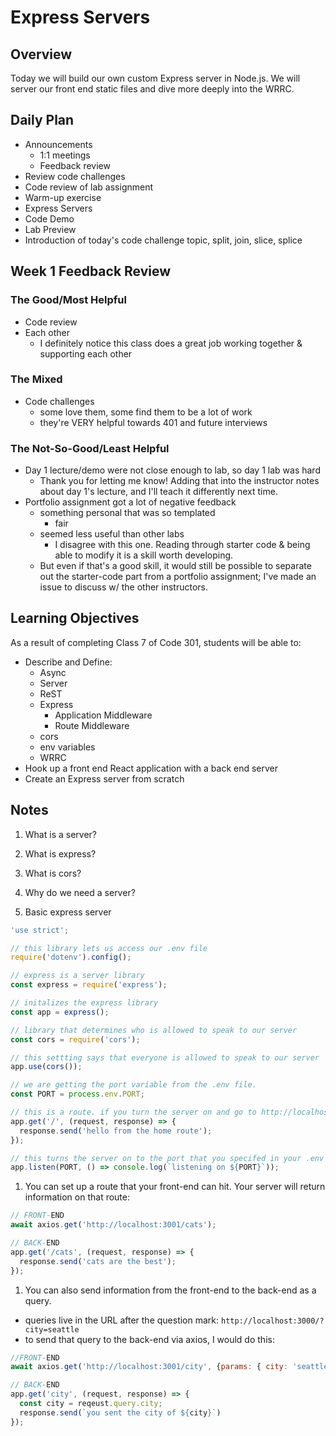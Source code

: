 # Express Servers

## Overview

Today we will build our own custom Express server in Node.js. We will server our front end static files and dive more deeply into the WRRC.

## Daily Plan

- Announcements
  - 1:1 meetings
  - Feedback review
- Review code challenges
- Code review of lab assignment
- Warm-up exercise
- Express Servers
- Code Demo
- Lab Preview
- Introduction of today's code challenge topic, split, join, slice, splice

## Week 1 Feedback Review

### The Good/Most Helpful

- Code review
- Each other
  - I definitely notice this class does a great job working together & supporting each other

### The Mixed

- Code challenges
  - some love them, some find them to be a lot of work
  - they're VERY helpful towards 401 and future interviews

### The Not-So-Good/Least Helpful

- Day 1 lecture/demo were not close enough to lab, so day 1 lab was hard
  - Thank you for letting me know! Adding that into the instructor notes about day 1's lecture, and I'll teach it differently next time.
- Portfolio assignment got a lot of negative feedback
  - something personal that was so templated
    - fair
  - seemed less useful than other labs
    - I disagree with this one. Reading through starter code & being able to modify it is a skill worth developing.
  - But even if that's a good skill, it would still be possible to separate out the starter-code part from a portfolio assignment; I've made an issue to discuss w/ the other instructors.

## Learning Objectives

As a result of completing Class 7 of Code 301, students will be able to:

- Describe and Define:
  - Async
  - Server
  - ReST
  - Express
    - Application Middleware
    - Route Middleware
  - cors
  - env variables
  - WRRC
- Hook up a front end React application with a back end server
- Create an Express server from scratch

## Notes

1. What is a server?

1. What is express?

1. What is cors?

1. Why do we need a server?

1. Basic express server
  ```javaScript
  'use strict';
  
  // this library lets us access our .env file
  require('dotenv').config();

  // express is a server library
  const express = require('express');

  // initalizes the express library
  const app = express();

  // library that determines who is allowed to speak to our server
  const cors = require('cors');

  // this settting says that everyone is allowed to speak to our server
  app.use(cors());

  // we are getting the port variable from the .env file. 
  const PORT = process.env.PORT;

  // this is a route. if you turn the server on and go to http://localhost:3001/ (or whatever port you specified in your .env), you will see 'hello from the home route'
  app.get('/', (request, response) => {
    response.send('hello from the home route');
  });

  // this turns the server on to the port that you specifed in your .env file
  app.listen(PORT, () => console.log(`listening on ${PORT}`));
  ```

1. You can set up a route that your front-end can hit. Your server will return information on that route:
  ```javaScript
  // FRONT-END
  await axios.get('http://localhost:3001/cats');
  
  // BACK-END
  app.get('/cats', (request, response) => {
    response.send('cats are the best');
  });
  ```

1. You can also send information from the front-end to the back-end as a query. 
  - queries live in the URL after the question mark: `http://localhost:3000/?city=seattle`
  - to send that query to the back-end via axios, I would do this:
  ```javaScript
  //FRONT-END
  await axios.get('http://localhost:3001/city', {params: { city: 'seattle' }});

  // BACK-END
  app.get('city', (request, response) => {
    const city = reqeust.query.city;
    response.send(`you sent the city of ${city}`)
  });
  ```
